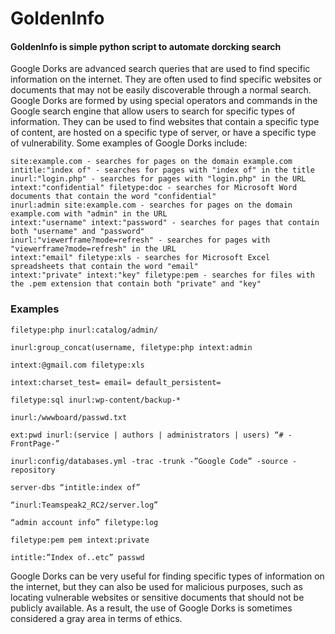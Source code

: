 # GoldenInfo
#### GoldenInfo is simple python script to automate dorcking search

Google Dorks are advanced search queries that are used to find specific information on the internet. They are often used to find specific websites or documents that may not be easily discoverable through a normal search. Google Dorks are formed by using special operators and commands in the Google search engine that allow users to search for specific types of information. They can be used to find websites that contain a specific type of content, are hosted on a specific type of server, or have a specific type of vulnerability. Some examples of Google Dorks include:

```
site:example.com - searches for pages on the domain example.com
intitle:"index of" - searches for pages with "index of" in the title
inurl:"login.php" - searches for pages with "login.php" in the URL
intext:"confidential" filetype:doc - searches for Microsoft Word documents that contain the word "confidential"
inurl:admin site:example.com - searches for pages on the domain example.com with "admin" in the URL
intext:"username" intext:"password" - searches for pages that contain both "username" and "password"
inurl:"viewerframe?mode=refresh" - searches for pages with "viewerframe?mode=refresh" in the URL
intext:"email" filetype:xls - searches for Microsoft Excel spreadsheets that contain the word "email"
intext:"private" intext:"key" filetype:pem - searches for files with the .pem extension that contain both "private" and "key"
```
### Examples
```
filetype:php inurl:catalog/admin/

inurl:group_concat(username, filetype:php intext:admin

intext:@gmail.com filetype:xls

intext:charset_test= email= default_persistent=

filetype:sql inurl:wp-content/backup-*

inurl:/wwwboard/passwd.txt

ext:pwd inurl:(service | authors | administrators | users) “# -FrontPage-”

inurl:config/databases.yml -trac -trunk -”Google Code” -source -repository

server-dbs “intitle:index of”

“inurl:Teamspeak2_RC2/server.log”

“admin account info” filetype:log

filetype:pem pem intext:private

intitle:”Index of..etc” passwd
```

Google Dorks can be very useful for finding specific types of information on the internet, but they can also be used for malicious purposes, such as locating vulnerable websites or sensitive documents that should not be publicly available. As a result, the use of Google Dorks is sometimes considered a gray area in terms of ethics.




